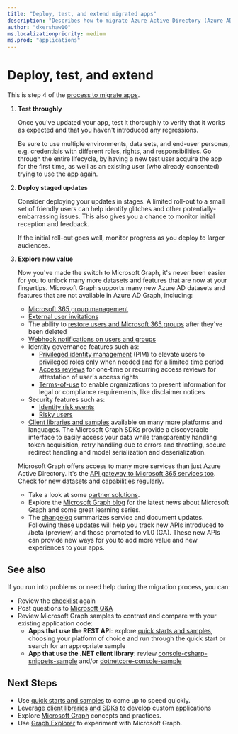 ```yaml
---
title: "Deploy, test, and extend migrated apps"
description: "Describes how to migrate Azure Active Directory (Azure AD) apps to use the Microsoft Graph API (REST); this discusses step 3: deploy, test, and extend."
author: "dkershaw10"
ms.localizationpriority: medium
ms.prod: "applications"
---
```


# Deploy, test, and extend

This is step 4 of the [process to migrate apps](migrate-azure-ad-graph-planning-checklist.md).

1.  **Test throughly**

    Once you've updated your app, test it thoroughly to verify that it works as expected and that you haven't introduced any regressions.  

    Be sure to use multiple environments, data sets, and end-user personas, e.g. credentials with different roles, rights, and responsibilities. Go through the entire lifecycle, by having a new test user acquire the app for the first time, as well as an existing user (who already consented) trying to use the app again.

2.  **Deploy staged updates**

    Consider deploying your updates in stages.  A limited roll-out to a small set of friendly users can help identify glitches and other potentially-embarrassing issues.  This also gives you a chance to monitor initial reception and feedback.

    If the initial roll-out goes well, monitor progress as you deploy to larger audiences.

3.  **Explore new value**

    Now you've made the switch to Microsoft Graph, it's never been easier for you to unlock many more datasets and features that are now at your fingertips. 
    Microsoft Graph supports many new Azure AD datasets and features that are not available in Azure AD Graph, including: 

    - [Microsoft 365 group management](./office365-groups-concept-overview.md)
    - [External user invitations](/graph/api/resources/invitation)
    - The ability to [restore users and Microsoft 365 groups](/graph/api/resources/directory) after they've been deleted
    - [Webhook notifications on users and groups](./webhooks.md?toc=.%252fref%252ftoc.json)
    - Identity governance features such as:
      - [Privileged identity management](/graph/api/resources/privilegedidentitymanagement-root?view=graph-rest-beta&preserve-view=true) (PIM) to elevate users to privileged roles only when needed and for a limited time period
      - [Access reviews](/graph/api/resources/accessreviewsv2-root?view=graph-rest-beta&preserve-view=true) for one-time or recurring access reviews for attestation of user's access rights
      - [Terms-of-use](/graph/api/resources/agreement) to enable organizations to present information for legal or compliance requirements, like disclaimer notices
    - Security features such as:
      - [Identity risk events](/graph/api/resources/riskdetection)
      - [Risky users](/graph/api/resources/riskyuser)
    - [Client libraries and samples](/graph/sdks/sdks-overview) available on many more platforms and languages. The Microsoft Graph SDKs provide a discoverable interface to easily access your data while transparently handling token acquisition, retry handling due to errors and throttling, secure redirect handling and model serialization and deserialization.

    Microsoft Graph offers access to many more services than just Azure Active Directory. It's the [API gateway to Microsoft 365 services too](./index.yml).
    Check for new datasets and capabilities regularly.  

    - Take a look at some [partner solutions](https://developer.microsoft.com/graph/partners).
    - Explore the [Microsoft Graph blog](https://developer.microsoft.com/graph/blogs) for the latest news about Microsoft Graph and some great learning series.
    - The [changelog](/graph/changelog) summarizes service and document updates. Following these updates will help you track new APIs introduced to /beta (preview) and those promoted to v1.0 (GA).  These new APIs can provide new ways for you to add more value and new experiences to your apps.  

## See also

If you run into problems or need help during the migration process, you can:

- Review the [checklist](migrate-azure-ad-graph-planning-checklist.md) again
- Post questions to [Microsoft Q&A](/answers/topics/microsoft-graph-applications.html) 
- Review Microsoft Graph samples to contrast and compare with your existing application code:
  - **Apps that use the REST API**: explore [quick starts and samples](https://developer.microsoft.com/graph/get-started), choosing your platform of choice and run through the quick start or search for an appropriate sample
  - **App that use the .NET client library**: review [console-csharp-snippets-sample](https://github.com/microsoftgraph/console-csharp-snippets-sample) and/or [dotnetcore-console-sample](https://github.com/microsoftgraph/dotnetcore-console-sample)

## Next Steps

- Use [quick starts and samples](https://developer.microsoft.com/graph/get-started) to come up to speed quickly.
- Leverage [client libraries and SDKs](/graph/sdks/sdks-overview) to develop custom applications 
- Explore [Microsoft Graph](./overview.md) concepts and practices.
- Use [Graph Explorer](https://aka.ms/ge) to experiment with Microsoft Graph.
